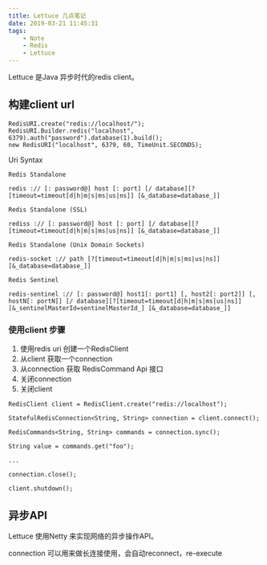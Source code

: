 ```yaml
---
title: Lettuce 几点笔记
date: 2019-03-21 11:45:31
tags:
	- Note
	- Redis
	- Lettuce
---
```


Lettuce 是Java 异步时代的redis client。

## 构建client url
```
RedisURI.create("redis://localhost/");
RedisURI.Builder.redis("localhost", 6379).auth("password").database(1).build();
new RedisURI("localhost", 6379, 60, TimeUnit.SECONDS);
```

Uri Syntax
```
Redis Standalone

redis :// [: password@] host [: port] [/ database][? [timeout=timeout[d|h|m|s|ms|us|ns]] [&_database=database_]]

Redis Standalone (SSL)

rediss :// [: password@] host [: port] [/ database][? [timeout=timeout[d|h|m|s|ms|us|ns]] [&_database=database_]]

Redis Standalone (Unix Domain Sockets)

redis-socket :// path [?[timeout=timeout[d|h|m|s|ms|us|ns]][&_database=database_]]

Redis Sentinel

redis-sentinel :// [: password@] host1[: port1] [, host2[: port2]] [, hostN[: portN]] [/ database][?[timeout=timeout[d|h|m|s|ms|us|ns]] [&_sentinelMasterId=sentinelMasterId_] [&_database=database_]]
```

### 使用client 步骤
1. 使用redis uri 创建一个RedisClient
2. 从client 获取一个connection
3. 从connection 获取 RedisCommand Api 接口
4. 关闭connection
5. 关闭client

```
RedisClient client = RedisClient.create("redis://localhost");          

StatefulRedisConnection<String, String> connection = client.connect(); 

RedisCommands<String, String> commands = connection.sync();            

String value = commands.get("foo");                                    

...

connection.close();                                                    

client.shutdown();                  
```

## 异步API
Lettuce 使用Netty 来实现网络的异步操作API。

connection 可以用来做长连接使用，会自动reconnect，re-execute